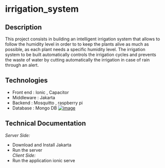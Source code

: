 # irrigation_system
## Description 
This project consists in building an intelligent irrigation system that allows to follow the humidity level in order to
to keep the plants alive as much as possible, as each plant needs a specific humidity level.
The irrigation system to be built automatically controls the irrigation cycles and prevents
the waste of water by cutting automatically the irrigation in case of rain through an alert.
## Technologies 
* Front end : Ionic , Capacitor 
* Middleware : Jakarta
* Backend : Mosquitto , raspberry pi 
* Database : Mongo DB
[![image](https://www.linkpicture.com/q/Sans-titre_22.png)](https://www.linkpicture.com/view.php?img=LPic63ca721373bfd1355904269)
## Technical Documentation 
 _Server Side:_
* Download and Install Jakarta 
* Run the server  
_Client Side:_
* Run the application 
  ionic serve 
